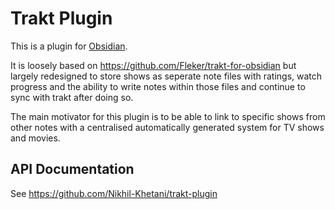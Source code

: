 # Trakt Plugin
This is a plugin for [Obsidian](https://github.com/obsidianmd).

It is loosely based on https://github.com/Fleker/trakt-for-obsidian but largely redesigned to store shows as seperate note files with ratings, watch progress and the ability to write notes within those files and continue to sync with trakt after doing so.

The main motivator for this plugin is to be able to link to specific shows from other notes with a centralised automatically generated system for TV shows and movies.

## API Documentation

See https://github.com/Nikhil-Khetani/trakt-plugin
